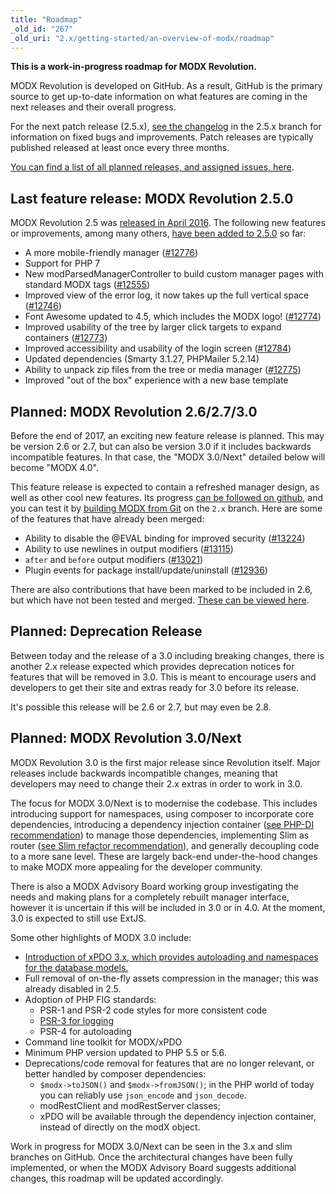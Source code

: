 ```yaml
---
title: "Roadmap"
_old_id: "267"
_old_uri: "2.x/getting-started/an-overview-of-modx/roadmap"
---
```


 **This is a work-in-progress roadmap for MODX Revolution.**

 MODX Revolution is developed on GitHub. As a result, GitHub is the primary source to get up-to-date information on what features are coming in the next releases and their overall progress. [](https://github.com/modxcms/revolution/milestones)

 For the next patch release (2.5.x), [see the changelog](https://github.com/modxcms/revolution/blob/2.5.x/core/docs/changelog.txt) in the 2.5.x branch for information on fixed bugs and improvements. Patch releases are typically published released at least once every three months.

 [You can find a list of all planned releases, and assigned issues, here](https://github.com/modxcms/revolution/milestones).

## Last feature release: MODX Revolution 2.5.0

 MODX Revolution 2.5 was [released in April 2016](https://modx.com/blog/2016/04/21/modx-revolution-2.5/). The following new features or improvements, among many others, [have been added to 2.5.0](https://github.com/modxcms/revolution/issues?q=milestone%3Av2.5.0-pl+is%3Aclosed) so far:

- A more mobile-friendly manager ([\#12776](https://github.com/modxcms/revolution/pull/12776))
- Support for PHP 7
- New modParsedManagerController to build custom manager pages with standard MODX tags ([\#12555](https://github.com/modxcms/revolution/pull/12555))
- Improved view of the error log, it now takes up the full vertical space ([\#12746](https://github.com/modxcms/revolution/pull/12746))
- Font Awesome updated to 4.5, which includes the MODX logo! ([\#12774](https://github.com/modxcms/revolution/pull/12774))
- Improved usability of the tree by larger click targets to expand containers ([\#12773](https://github.com/modxcms/revolution/pull/12773))
- Improved accessibility and usability of the login screen ([\#12784](https://github.com/modxcms/revolution/pull/12784))
- Updated dependencies (Smarty 3.1.27, PHPMailer 5.2.14)
- Ability to unpack zip files from the tree or media manager ([\#12775](https://github.com/modxcms/revolution/pull/12775))
- Improved "out of the box" experience with a new base template

## Planned: MODX Revolution 2.6/2.7/3.0

Before the end of 2017, an exciting new feature release is planned. This may be version 2.6 or 2.7, but can also be version 3.0 if it includes backwards incompatible features. In that case, the "MODX 3.0/Next" detailed below will become "MODX 4.0".

This feature release is expected to contain a refreshed manager design, as well as other cool new features. Its progress [can be followed on github](https://github.com/modxcms/revolution/issues?q=is%3Aclosed+milestone%3Av2.6.0), and you can test it by [building MODX from Git](getting-started/installation/git-installation) on the `2.x` branch. Here are some of the features that have already been merged:

- Ability to disable the @EVAL binding for improved security ([\#13224](https://github.com/modxcms/revolution/pull/13224))
- Ability to use newlines in output modifiers ([\#13115](https://github.com/modxcms/revolution/pull/13115))
- `after` and `before` output modifiers ([\#13021](https://github.com/modxcms/revolution/pull/13021))
- Plugin events for package install/update/uninstall ([\#12936](https://github.com/modxcms/revolution/pull/12936))

 There are also contributions that have been marked to be included in 2.6, but which have not been tested and merged. [These can be viewed here](https://github.com/modxcms/revolution/pulls?q=is%3Aopen+is%3Apr+milestone%3Av2.6.0).

## Planned: Deprecation Release

 Between today and the release of a 3.0 including breaking changes, there is another 2.x release expected which provides deprecation notices for features that will be removed in 3.0. This is meant to encourage users and developers to get their site and extras ready for 3.0 before its release.

 It's possible this release will be 2.6 or 2.7, but may even be 2.8.

## Planned: MODX Revolution 3.0/Next

 MODX Revolution 3.0 is the first major release since Revolution itself. Major releases include backwards incompatible changes, meaning that developers may need to change their 2.x extras in order to work in 3.0.

 The focus for MODX 3.0/Next is to modernise the codebase. This includes introducing support for namespaces, using composer to incorporate core dependencies, introducing a dependency injection container ([see PHP-DI recommendation](https://github.com/modxcms/mab-recommendations/blob/master/php-di-adoption.md)) to manage those dependencies, implementing Slim as router ([see Slim refactor recommendation](https://github.com/modxcms/mab-recommendations/blob/master/slim-refactor.md)), and generally decoupling code to a more sane level. These are largely back-end under-the-hood changes to make MODX more appealing for the developer community.

 There is also a MODX Advisory Board working group investigating the needs and making plans for a completely rebuilt manager interface, however it is uncertain if this will be included in 3.0 or in 4.0. At the moment, 3.0 is expected to still use ExtJS.

 Some other highlights of MODX 3.0 include:

- [Introduction of xPDO 3.x, which provides autoloading and namespaces for the database models.](https://github.com/modxcms/mab-recommendations/blob/master/xpdo-3-model-refactor.md)
- Full removal of on-the-fly assets compression in the manager; this was already disabled in 2.5.
- Adoption of PHP FIG standards: 
  - PSR-1 and PSR-2 code styles for more consistent code
  - [PSR-3 for logging](https://github.com/modxcms/mab-recommendations/blob/master/psr3-logging-standard.md)
  - PSR-4 for autoloading
- Command line toolkit for MODX/xPDO
- Minimum PHP version updated to PHP 5.5 or 5.6.
- Deprecations/code removal for features that are no longer relevant, or better handled by composer dependencies: 
  - `$modx->toJSON()` and `$modx->fromJSON()`; in the PHP world of today you can reliably use `json_encode` and `json_decode`.
  - modRestClient and modRestServer classes;
  - xPDO will be available through the dependency injection container, instead of directly on the modX object.

 Work in progress for MODX 3.0/Next can be seen in the 3.x and slim branches on GitHub. Once the architectural changes have been fully implemented, or when the MODX Advisory Board suggests additional changes, this roadmap will be updated accordingly.